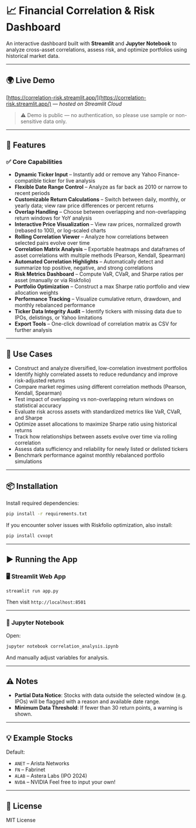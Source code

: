 # 📈 Financial Correlation & Risk Dashboard

An interactive dashboard built with **Streamlit** and **Jupyter Notebook** to analyze cross-asset correlations, assess risk, and optimize portfolios using historical market data.

---

## 🌍 Live Demo
[https://correlation-risk.streamlit.app/](https://correlation-risk.streamlit.app/) — *hosted on Streamlit Cloud*
> ⚠️ Demo is public — no authentication, so please use sample or non-sensitive data only.

---

## 🚀 Features

### ✅ Core Capabilities

- **Dynamic Ticker Input** – Instantly add or remove any Yahoo Finance-compatible ticker for live analysis
- **Flexible Date Range Control** – Analyze as far back as 2010 or narrow to recent periods
- **Customizable Return Calculations** – Switch between daily, monthly, or yearly data; view raw price differences or percent returns
- **Overlap Handling** – Choose between overlapping and non-overlapping return windows for YoY analysis
- **Interactive Price Visualization** – View raw prices, normalized growth (rebased to 100), or log-scaled charts
- **Rolling Correlation Viewer** – Analyze how correlations between selected pairs evolve over time
- **Correlation Matrix Analysis** – Exportable heatmaps and dataframes of asset correlations with multiple methods (Pearson, Kendall, Spearman)
- **Automated Correlation Highlights** – Automatically detect and summarize top positive, negative, and strong correlations
- **Risk Metrics Dashboard** – Compute VaR, CVaR, and Sharpe ratios per asset (manually or via Riskfolio)
- **Portfolio Optimization** – Construct a max Sharpe ratio portfolio and view allocation weights
- **Performance Tracking** – Visualize cumulative return, drawdown, and monthly rebalanced performance
- **Ticker Data Integrity Audit** – Identify tickers with missing data due to IPOs, delistings, or Yahoo limitations
- **Export Tools** – One-click download of correlation matrix as CSV for further analysis

---

## 🧠 Use Cases

- Construct and analyze diversified, low-correlation investment portfolios
- Identify highly correlated assets to reduce redundancy and improve risk-adjusted returns
- Compare market regimes using different correlation methods (Pearson, Kendall, Spearman)
- Test impact of overlapping vs non-overlapping return windows on statistical accuracy
- Evaluate risk across assets with standardized metrics like VaR, CVaR, and Sharpe
- Optimize asset allocations to maximize Sharpe ratio using historical returns
- Track how relationships between assets evolve over time via rolling correlation
- Assess data sufficiency and reliability for newly listed or delisted tickers
- Benchmark performance against monthly rebalanced portfolio simulations

---

## 📦 Installation

Install required dependencies:

```bash
pip install -r requirements.txt
```

If you encounter solver issues with Riskfolio optimization, also install:

```bash
pip install cvxopt
```

---

## ▶️ Running the App

### 🖥 Streamlit Web App

```bash
streamlit run app.py
```

Then visit `http://localhost:8501`

---

### 📓 Jupyter Notebook

Open:

```bash
jupyter notebook correlation_analysis.ipynb
```

And manually adjust variables for analysis.

---

## ⚠️ Notes

- **Partial Data Notice**: Stocks with data outside the selected window (e.g. IPOs) will be flagged with a reason and available date range.
- **Minimum Data Threshold**: If fewer than 30 return points, a warning is shown.

---

## 💡 Example Stocks

Default:
- `ANET` – Arista Networks
- `FN` – Fabrinet
- `ALAB` – Astera Labs (IPO 2024)
- `NVDA` – NVIDIA
Feel free to input your own!

---

## 📜 License

MIT License
